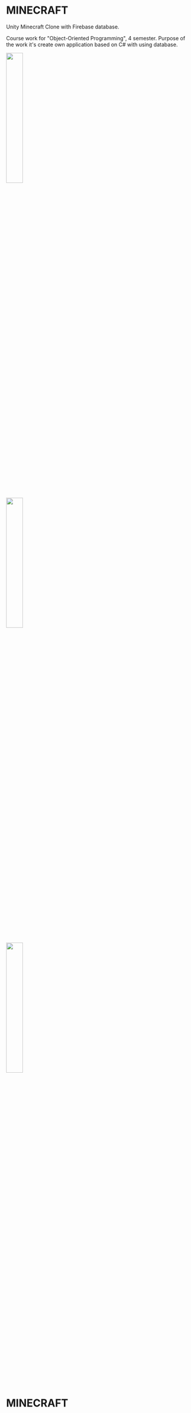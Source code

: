 # MINECRAFT

Unity Minecraft Clone with Firebase database.

Course work for "Object-Oriented Programming", 4 semester. Purpose of the work it's create own application based on C# with using database.

<img src="https://sun9-81.userapi.com/impg/3I5gQl-VFFRYYB6Umce4zz_0gle34N5GaNakiA/aO0YTMjM4Tw.jpg?size=549x309&quality=96&sign=61e80e0e80db31597639bf1f2e964885&type=album" width="30%"></img></br></br>   

<img src="https://sun9-63.userapi.com/impg/MKfzTPnUES5HNvBHqqya1BWEK-Ei_jz2zMiemA/W7StJJXObec.jpg?size=554x312&quality=96&sign=5f1b929b12de23aa214fc0cb6425ebf6&type=album" width="30%"></img></br></br>   

<img src="https://sun9-82.userapi.com/impg/vptMdbOHd6Evw4JkHoNddcnrlyK3_rEbSG6DMw/kVONw9o3u2Y.jpg?size=573x322&quality=96&sign=2c4c93304cdc32fbf716e8930409d2e0&type=albumm" width="30%"></img></br></br>   

# MINECRAFT
